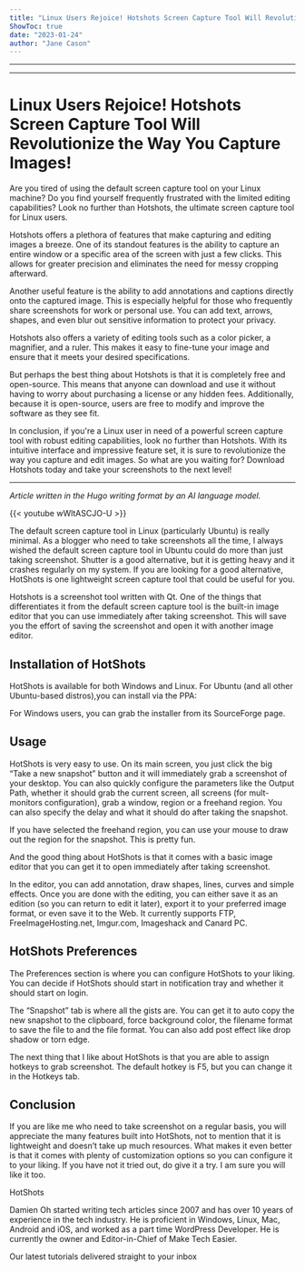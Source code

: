 ```yaml
---
title: "Linux Users Rejoice! Hotshots Screen Capture Tool Will Revolutionize the Way You Capture Images!"
ShowToc: true 
date: "2023-01-24"
author: "Jane Cason"
---
```

*****
---

# Linux Users Rejoice! Hotshots Screen Capture Tool Will Revolutionize the Way You Capture Images!

Are you tired of using the default screen capture tool on your Linux machine? Do you find yourself frequently frustrated with the limited editing capabilities? Look no further than Hotshots, the ultimate screen capture tool for Linux users.

Hotshots offers a plethora of features that make capturing and editing images a breeze. One of its standout features is the ability to capture an entire window or a specific area of the screen with just a few clicks. This allows for greater precision and eliminates the need for messy cropping afterward.

Another useful feature is the ability to add annotations and captions directly onto the captured image. This is especially helpful for those who frequently share screenshots for work or personal use. You can add text, arrows, shapes, and even blur out sensitive information to protect your privacy.

Hotshots also offers a variety of editing tools such as a color picker, a magnifier, and a ruler. This makes it easy to fine-tune your image and ensure that it meets your desired specifications.

But perhaps the best thing about Hotshots is that it is completely free and open-source. This means that anyone can download and use it without having to worry about purchasing a license or any hidden fees. Additionally, because it is open-source, users are free to modify and improve the software as they see fit.

In conclusion, if you're a Linux user in need of a powerful screen capture tool with robust editing capabilities, look no further than Hotshots. With its intuitive interface and impressive feature set, it is sure to revolutionize the way you capture and edit images. So what are you waiting for? Download Hotshots today and take your screenshots to the next level! 

---

*Article written in the Hugo writing format by an AI language model.*

{{< youtube wWltASCJO-U >}} 



The default screen capture tool in Linux (particularly Ubuntu) is really minimal. As a blogger who need to take screenshots all the time, I always wished the default screen capture tool in Ubuntu could do more than just taking screenshot. Shutter is a good alternative, but it is getting heavy and it crashes regularly on my system. If you are looking for a good alternative, HotShots is one lightweight screen capture tool that could be useful for you. 
 
Hotshots is a screenshot tool written with Qt. One of the things that differentiates it from the default screen capture tool is the built-in image editor that you can use immediately after taking screenshot. This will save you the effort of saving the screenshot and open it with another image editor.
 
## Installation of HotShots
 
HotShots is available for both Windows and Linux. For Ubuntu (and all other Ubuntu-based distros),you can install via the PPA:
 
For Windows users, you can grab the installer from its SourceForge page.
 
## Usage
 
HotShots is very easy to use. On its main screen, you just click the big “Take a new snapshot” button and it will immediately grab a screenshot of your desktop. You can also quickly configure the parameters like the Output Path, whether it should grab the current screen, all screens (for mult-monitors configuration), grab a window, region or a freehand region. You can also specify the delay and what it should do after taking the snapshot.
 

 
If you have selected the freehand region, you can use your mouse to draw out the region for the snapshot. This is pretty fun. 
 
And the good thing about HotShots is that it comes with a basic image editor that you can get it to open immediately after taking screenshot. 
 
In the editor, you can add annotation, draw shapes, lines, curves and simple effects. Once you are done with the editing, you can either save it as an edition (so you can return to edit it later), export it to your preferred image format, or even save it to the Web. It currently supports FTP, FreeImageHosting.net, Imgur.com, Imageshack and Canard PC.
 
## HotShots Preferences
 
The Preferences section is where you can configure HotShots to your liking. You can decide if HotShots should start in notification tray and whether it should start on login. 
 
The “Snapshot” tab is where all the gists are. You can get it to auto copy the new snapshot to the clipboard, force background color, the filename format to save the file to and the file format. You can also add post effect like drop shadow or torn edge.
 
The next thing that I like about HotShots is that you are able to assign hotkeys to grab screenshot. The default hotkey is F5, but you can change it in the Hotkeys tab.
 
## Conclusion
 
If you are like me who need to take screenshot on a regular basis, you will appreciate the many features built into HotShots, not to mention that it is lightweight and doesn’t take up much resources. What makes it even better is that it comes with plenty of customization options so you can configure it to your liking. If you have not it tried out, do give it a try. I am sure you will like it too. 
 
HotShots
 
Damien Oh started writing tech articles since 2007 and has over 10 years of experience in the tech industry. He is proficient in Windows, Linux, Mac, Android and iOS, and worked as a part time WordPress Developer. He is currently the owner and Editor-in-Chief of Make Tech Easier.
 
Our latest tutorials delivered straight to your inbox




